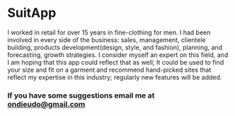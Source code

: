 # SuitApp
I worked in retail for over 15 years in fine-clothing for men. 
I had been involved in every side of the business: sales, management, clientele building, products development(design, style, and fashion), planning, and forecasting, growth strategies. 
I consider myself an expert on this field, and I am hoping that this app could reflect that as well; 
It could be used to find your size and fit on a garment and recommend hand-picked sites that reflect my expertise in this industry; 
regularly new features will be added.
### If you have some suggestions email me at ondieudo@gmail.com
